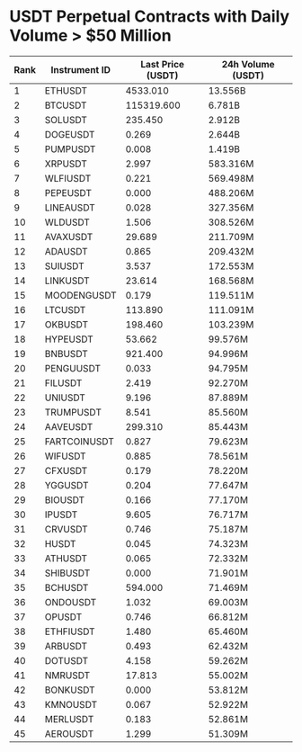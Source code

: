 # USDT Perpetual Contracts with Daily Volume > $50 Million

| Rank | Instrument ID | Last Price (USDT) | 24h Volume (USDT) |
|------|---------------|-------------------|-------------------|
| 1 | ETHUSDT | 4533.010 | 13.556B |
| 2 | BTCUSDT | 115319.600 | 6.781B |
| 3 | SOLUSDT | 235.450 | 2.912B |
| 4 | DOGEUSDT | 0.269 | 2.644B |
| 5 | PUMPUSDT | 0.008 | 1.419B |
| 6 | XRPUSDT | 2.997 | 583.316M |
| 7 | WLFIUSDT | 0.221 | 569.498M |
| 8 | PEPEUSDT | 0.000 | 488.206M |
| 9 | LINEAUSDT | 0.028 | 327.356M |
| 10 | WLDUSDT | 1.506 | 308.526M |
| 11 | AVAXUSDT | 29.689 | 211.709M |
| 12 | ADAUSDT | 0.865 | 209.432M |
| 13 | SUIUSDT | 3.537 | 172.553M |
| 14 | LINKUSDT | 23.614 | 168.568M |
| 15 | MOODENGUSDT | 0.179 | 119.511M |
| 16 | LTCUSDT | 113.890 | 111.091M |
| 17 | OKBUSDT | 198.460 | 103.239M |
| 18 | HYPEUSDT | 53.662 | 99.576M |
| 19 | BNBUSDT | 921.400 | 94.996M |
| 20 | PENGUUSDT | 0.033 | 94.795M |
| 21 | FILUSDT | 2.419 | 92.270M |
| 22 | UNIUSDT | 9.196 | 87.889M |
| 23 | TRUMPUSDT | 8.541 | 85.560M |
| 24 | AAVEUSDT | 299.310 | 85.443M |
| 25 | FARTCOINUSDT | 0.827 | 79.623M |
| 26 | WIFUSDT | 0.885 | 78.561M |
| 27 | CFXUSDT | 0.179 | 78.220M |
| 28 | YGGUSDT | 0.204 | 77.647M |
| 29 | BIOUSDT | 0.166 | 77.170M |
| 30 | IPUSDT | 9.605 | 76.717M |
| 31 | CRVUSDT | 0.746 | 75.187M |
| 32 | HUSDT | 0.045 | 74.323M |
| 33 | ATHUSDT | 0.065 | 72.332M |
| 34 | SHIBUSDT | 0.000 | 71.901M |
| 35 | BCHUSDT | 594.000 | 71.469M |
| 36 | ONDOUSDT | 1.032 | 69.003M |
| 37 | OPUSDT | 0.746 | 66.812M |
| 38 | ETHFIUSDT | 1.480 | 65.460M |
| 39 | ARBUSDT | 0.493 | 62.432M |
| 40 | DOTUSDT | 4.158 | 59.262M |
| 41 | NMRUSDT | 17.813 | 55.002M |
| 42 | BONKUSDT | 0.000 | 53.812M |
| 43 | KMNOUSDT | 0.067 | 52.922M |
| 44 | MERLUSDT | 0.183 | 52.861M |
| 45 | AEROUSDT | 1.299 | 51.309M |
